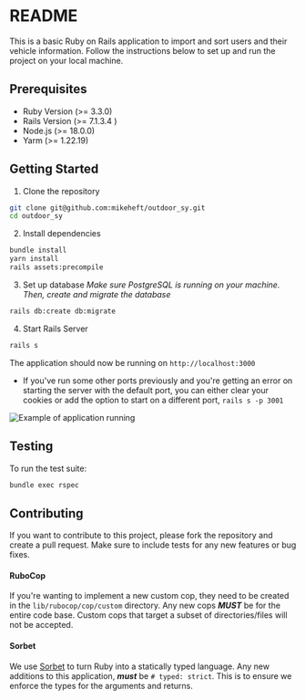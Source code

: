 # README

This is a basic Ruby on Rails application to import and sort users and their vehicle information. Follow the instructions below to set up and run the project on your local machine.

## Prerequisites

- Ruby Version (>= 3.3.0)
- Rails Version (>= 7.1.3.4 )
- Node.js (>= 18.0.0)
- Yarm (>= 1.22.19)

## Getting Started

1. Clone the repository
```bash
git clone git@github.com:mikeheft/outdoor_sy.git
cd outdoor_sy
```

2. Install dependencies
```bash
bundle install
yarn install
rails assets:precompile
```

3. Set up database
_Make sure PostgreSQL is running on your machine. Then, create and migrate the database_
```bash
rails db:create db:migrate
```

4. Start Rails Server
```bash
rails s
```
The application should now be running on `http://localhost:3000`
- If you've run some other ports previously and you're getting an error on starting the server with the default port, you can either clear your cookies or add the option to start on a different port, `rails s -p 3001`


![Example of application running](<Screen Recording 2024-06-18 at 11.11.49 AM.gif>)

## Testing
To run the test suite:
```bash
bundle exec rspec
```

## Contributing
If you want to contribute to this project, please fork the repository and create a pull request. Make sure to include tests for any new features or bug fixes.
#### RuboCop
If you're wanting to implement a new custom cop, they need to be created in the `lib/rubocop/cop/custom` directory.
Any new cops ___MUST___ be for the entire code base. Custom cops that target a subset of directories/files will not be accepted.

#### Sorbet
We use [Sorbet](https://sorbet.org/) to turn Ruby into a statically typed language. Any new additions to this application, ___must___ be `# typed: strict`. This is to ensure we enforce the types for the arguments and returns.
